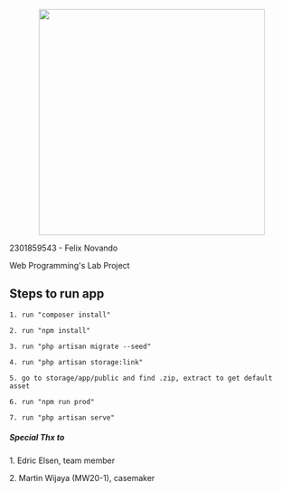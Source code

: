 <p align="center"><a href="https://laravel.com" target="_blank"><img src="https://raw.githubusercontent.com/laravel/art/master/logo-lockup/5%20SVG/2%20CMYK/1%20Full%20Color/laravel-logolockup-cmyk-red.svg" width="400"></a></p>

<div>
    <p>2301859543 - Felix Novando</p>
    <p>Web Programming's Lab Project</p>
</div>

<div>
    <h2>Steps to run app</h2>

    1. run "composer install"

    2. run "npm install"

    3. run "php artisan migrate --seed"
    
    4. run "php artisan storage:link"

    5. go to storage/app/public and find .zip, extract to get default asset

    6. run "npm run prod"

    7. run "php artisan serve"
</div>


<div>
    <h5>Special Thx to</h5>
    <p>1. Edric Elsen, team member</p>
    <p>2. Martin Wijaya (MW20-1), casemaker</p>
</div>

